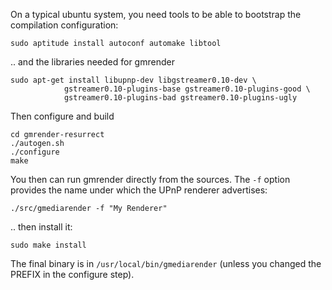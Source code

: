 On a typical ubuntu system, you need tools to be able to bootstrap the
compilation configuration:

    sudo aptitude install autoconf automake libtool

.. and the libraries needed for gmrender

    sudo apt-get install libupnp-dev libgstreamer0.10-dev \
                gstreamer0.10-plugins-base gstreamer0.10-plugins-good \
                gstreamer0.10-plugins-bad gstreamer0.10-plugins-ugly


Then configure and build

    cd gmrender-resurrect
    ./autogen.sh
    ./configure
    make

You then can run gmrender directly from the sources. The `-f` option
provides the name under which the UPnP renderer advertises:

    ./src/gmediarender -f "My Renderer"

.. then install it:

    sudo make install

The final binary is in `/usr/local/bin/gmediarender` (unless you changed the
PREFIX in the configure step).
